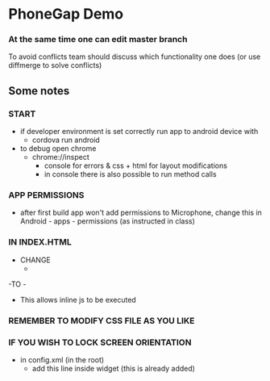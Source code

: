# PhoneGap Demo

### At the same time one can edit master branch
To avoid conflicts team should discuss which functionality one does (or use diffmerge to solve conflicts)

## Some notes

### START
- if developer environment is set correctly run app to android device with
	- cordova run android
- to debug open chrome
	- chrome://inspect
		- console for errors & css + html for layout modifications
		- in console there is also possible to run method calls

### APP PERMISSIONS
- after first build app won't add permissions to Microphone, change this in Android - apps - permissions (as instructed in class)

### IN INDEX.HTML
- CHANGE
	- <meta http-equiv="Content-Security-Policy" content="default-src 'self' data: gap: https://ssl.gstatic.com 'unsafe-eval'; style-src 'self' 'unsafe-inline'; media-src *; img-src 'self' data: content:;">
-TO
	- <meta http-equiv="Content-Security-Policy" content="default-src 'self' 'unsafe-inline' data: gap: https://ssl.gstatic.com 'unsafe-eval'; style-src 'self' 'unsafe-inline'; media-src *; img-src 'self' data: content:;">
- This allows inline js to be executed

### REMEMBER TO MODIFY CSS FILE AS YOU LIKE

### IF YOU WISH TO LOCK SCREEN ORIENTATION
- in config.xml (in the root)
	- add this line inside widget (this is already added)
    <preference name="Orientation" value="portrait" />

